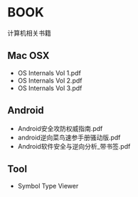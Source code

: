 # BOOK
计算机相关书籍

## Mac OSX

- OS Internals Vol 1.pdf
- OS Internals Vol 2.pdf
- OS Internals Vol 3.pdf

## Android

- Android安全攻防权威指南.pdf
- android逆向菜鸟速参手册骚动版.pdf
- Android软件安全与逆向分析_带书签.pdf

## Tool

- Symbol Type Viewer
